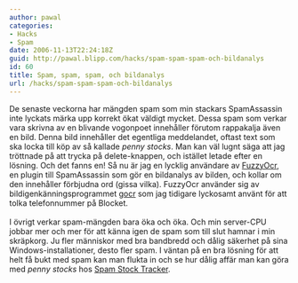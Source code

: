 ```yaml
---
author: pawal
categories:
- Hacks
- Spam
date: 2006-11-13T22:24:18Z
guid: http://pawal.blipp.com/hacks/spam-spam-spam-och-bildanalys
id: 60
title: Spam, spam, spam, och bildanalys
url: /hacks/spam-spam-spam-och-bildanalys
---
```


De senaste veckorna har mängden spam som min stackars SpamAssassin inte lyckats märka upp korrekt ökat väldigt mycket. Dessa spam som verkar vara skrivna av en blivande vogonpoet innehåller förutom rappakalja även en bild. Denna bild innehåller det egentliga meddelandet, oftast text som ska locka till köp av så kallade <i>penny stocks</i>. Man kan väl lugnt säga att jag tröttnade på att trycka på delete-knappen, och istället letade efter en lösning. Och det fanns en! Så nu är jag en lycklig användare av <a href="http://fuzzyocr.own-hero.net/">FuzzyOcr</a>, en plugin till SpamAssassin som gör en bildanalys av bilden, och kollar om den innehåller förbjudna ord (gissa vilka). FuzzyOcr använder sig av bildigenkänningsprogrammet <a href="http://jocr.sourceforge.net/">gocr</a> som jag tidigare lyckosamt använt för att tolka telefonnummer på Blocket.<br /><br />I övrigt verkar spam-mängden bara öka och öka. Och min server-CPU jobbar mer och mer för att känna igen de spam som till slut hamnar i min skräpkorg. Ju fler människor med bra bandbredd och dålig säkerhet på sina Windows-installationer, desto fler spam. I väntan på en bra lösning för att helt få bukt med spam kan man flukta in och se hur dålig affär man kan göra med <i>penny stocks</i> hos <a href="http://www.spamstocktracker.com/">Spam Stock Tracker</a>.